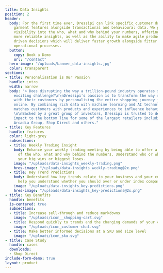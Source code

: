 ```yaml
---
title: Data Insights
position: 2
header:
  body: For the first time ever, Dressipi can link specific customer data with specific
    garment features alongside transactional and behavioural data. We give exceptional
    visibility into the who, what and why behind your numbers, offering you better,
    more reliable insights, as well as the ability to make agile product and data
    driven decisions which will deliver faster growth alongside fitter and more flexible
    operational processes.
  button:
    copy: Book a Demo
    url: "/contact"
  hero-image: "/uploads/banner_data-insights.jpg"
  color: transparent
sections:
- title: Personalisation is Our Passion
  handle: intro
  width: narrow
  body: "> Does disrupting the way a trillion-pound industry operates sound like an
    exciting challenge?\n\nDressipi’s passion is to transform the way retailers engage
    with their customers by personalising the entire shopping journey instore and
    online. By combining rich data with machine learning and AI technology, Dressipi
    matches customers with products and experiences to influence behavior at scale.
    \n\nBacked by a great group of investors, Dressipi is trusted to deliver real
    impact to the bottom line for some of the largest retailers including John Lewis,
    Arcadia Group, Shop Direct and others."
- title: Key Features
  handle: features
  color: light-grey
  subsections:
  - title: Weekly Trading Insight
    body: Enhance your weekly trading meeting by being able to offer a detailed explanation
      of the who, what and why behind the numbers. Understand who or what is driving
      your big wins or biggest loses.
    image: "/uploads/data-insights_weekly-trading.png"
    hres-image: "/uploads/data-insights_weekly-trading@2x.png"
  - title: Key Trend Predictions
    body: Understand how key trends relate to your business and your customers. We’ll
      help you understand whether you should over or under index compared to the industry.
    image: "/uploads/data-insights_key-predictions.png"
    hres-image: "/uploads/data-insights_key-predictions@2x.png"
- title: Key Benefits
  handle: benefits
  is-centered: true
  subsections:
  - title: Increase sell-through and reduce markdowns
    image: "/uploads/icon__shopping-cart.svg"
  - title: Respond quickly to trends and the changing demands of your customers
    image: "/uploads/icon_customer-chat.svg"
  - title: Make better informed decisions at a SKU and size level
    image: "/uploads/icon_sku.svg"
- title: Case Study
  handle: cases
  downloads:
  - Shop Direct
include-form-demo: true
layout: product
---
```


